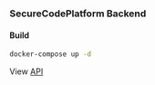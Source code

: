 ### SecureCodePlatform Backend

#### Build
```bash
docker-compose up -d
```
View [API](http://localhost)